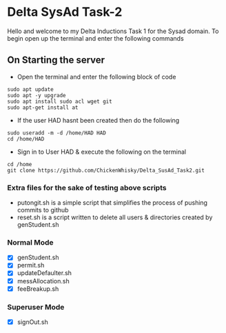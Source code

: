# Delta SysAd Task-2

Hello and welcome to my Delta Inductions Task 1 for the Sysad domain.
To begin open up the terminal and enter the following commands

## On Starting the server

* Open the terminal and enter the following block of code
```
sudo apt update
sudo apt -y upgrade
sudo apt install sudo acl wget git
sudo apt-get install at

```
* If the user HAD hasnt been created then do the following
```
sudo useradd -m -d /home/HAD HAD
cd /home/HAD
```

* Sign in to User HAD & execute the following on the terminal 

```
cd /home
git clone https://github.com/ChickenWhisky/Delta_SusAd_Task2.git
```

### Extra files for the sake of testing above scripts
* putongit.sh is a simple script that simplifies the process of pushing commits to github
* reset.sh is a script written to delete all users & directories created by genStudent.sh

### Normal Mode
- [X] genStudent.sh
- [X] permit.sh
- [X] updateDefaulter.sh
- [X] messAllocation.sh
- [X] feeBreakup.sh
### Superuser Mode
- [X] signOut.sh

